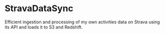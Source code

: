 # StravaDataSync
Efficient ingestion and processing of my own activities data on Strava using its API and loads it to S3 and Redshift.
